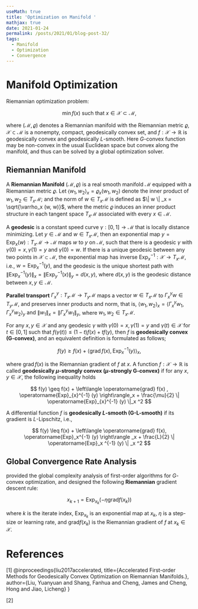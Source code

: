```yaml
---
useMath: true
title: 'Optimization on Manifold '
mathjax: true
date: 2021-01-24
permalink: /posts/2021/01/blog-post-32/
tags:
  - Manifold
  - Optimization
  - Convergence
---
```


# Manifold Optimization

Riemannian optimization problem:

$$
\min f(x) \text{ such that } x \in \mathcal{X} \subset \mathcal{M},
$$

<!-- more -->

where $(\mathcal{M}, \varrho)$ denotes a Riemannian manifold with the Riemannian metric $\varrho$, $\mathcal{X} \subset \mathcal{M}$ is a nonempty, compact, geodesically convex set, and $f : \mathcal{X} \rightarrow \mathbb{R}$ is geodesically convex and geodesically $L$-smooth. Here $G$-convex function may be non-convex in the usual Euclidean space but convex along the manifold, and thus can be solved by a global optimization solver. 


## Riemannian Manifold 

A **Riemannian Manifold** $(\mathcal{M}, \varrho)$ is a real smooth manifold $\mathcal{M}$ equipped with a Riemannian metric $\varrho$. Let $\left\langle w_{1}, w_{2}\right\rangle_{x}=\varrho_{x}\left(w_{1}, w_{2}\right)$ denote the inner product of $w_1, w_2 \in T_x \mathcal{M}$; and the norm of $w \in T_x \mathcal{M}$ is defined as $\| w \| _x = \sqrt{\varrho_x (w, w)}$, where the metric $\varrho$ induces an inner product structure in each tangent space $T_x \mathcal{M}$ associated with every $x \in \mathcal{M}$. 

A **geodesic** is a constant speed curve $\gamma : [0, 1] \rightarrow \mathcal{M}$ that is locally distance minimizing. Let $y \in \mathcal{M}$ and $w \in T_x \mathcal{M}$, then an exponential map $y = \text{Exp}_x (w) : T_x \mathcal{M} \rightarrow \mathcal{M}$ maps $w$ to $y$ on $\mathcal{M}$, such that there is a geodesic $\gamma$ with $\gamma(0) = x, \gamma(1) = y$ and $\gamma(0) = w$. If there is a unique geodesic between any two points in $\mathcal{X} \subset \mathcal{M}$, the exponential map has inverse $\text{Exp}^{-1}_x : \mathcal{X} \rightarrow T_x \mathcal{M}$, i.e., $w = \text{Exp}^{-1} _x (y)$, and the geodesic is the unique shortest path with $\| \text{Exp}^{-1}_x (y) \| _x = \| \text{Exp}^{-1}_y (x) \| _y = d(x, y)$, where $d(x, y)$ is the geodesic distance between $x, y \in \mathcal{M}$. 

**Parallel transport** $\Gamma_{x}^{y}: T_{x} \mathcal{M} \rightarrow T_{y} \mathcal{M}$ maps a vector $w \in T_x \mathcal{M}$ to $\Gamma_x ^y w \in T_y \mathcal{M}$, and preserves inner products and norm, that is,  $\left\langle w_{1}, w_{2}\right\rangle_{x}=\left\langle\Gamma_{x}^{y} w_{1}, \Gamma_{x}^{y} w_{2}\right\rangle_{y} \text { and }\left\|w_{1}\right\|_{x}=\left\|\Gamma_{x}^{y} w_{1}\right\|_{y}$, where $w_1, w_2 \in T_x \mathcal{M}$. 


For any $x, y \in \mathcal{X}$ and any geodesic $\gamma$ with $\gamma(0) = x, \gamma(1) = y$ and $\gamma(t) \in \mathcal{X}$ for $t \in [0, 1]$ such that $f(\gamma(t)) \leq (1-t) f(x) + t f(y)$, then $f$ is **geodesically convex (G-convex)**, and an equivalent definition is formulated as follows;

$$
f(y) \geq f(x) + \left\langle\operatorname{grad} f(x), \operatorname{Exp}_{x}^{-1}(y)\right\rangle_{x}, 
$$

where $\operatorname{grad}f(x)$ is the Riemannian gradient of $f$ at $x$. A function $f : \mathcal{X} \rightarrow \mathbb{R}$ is called **geodesically $\mu$-strongly convex ($\mu$-strongly G-convex)** if for any $x, y \in \mathcal{X}$, the following inequality holds

$$
f(y) \geq f(x) + \left\langle \operatorname{grad} f(x) , \operatorname{Exp}_{x}^{-1} (y) \right\rangle_x + \frac{\mu}{2} \| \operatorname{Exp}_{x}^{-1} (y) \|_x ^2
$$

A differential function $f$ is **geodesically $L$-smooth (G-L-smooth)** if its gradient is $L$-Lipschitz, i.e., 

$$
f(y) \leq f(x) + \left\langle \operatorname{grad} f(x), \operatorname{Exp}_x^{-1} (y) \right\rangle _x + \frac{L}{2} \| \operatorname{Exp}_x ^{-1} (y) \| _x ^2
$$

## Global Convergence Rate Analysis

provided the global complexity analysis of first-order algorithms for $G$-convex optimization, and designed the following **Riemannian** gradient descent rule:

$$
x_{k+1} = \text{Exp}_{x_k} (-\eta \text{grad} f(x_k))
$$

where $k$ is the iterate index, $\text{Exp}_{x_k}$ is an exponential map at $x_k$, $\eta$ is a step-size or learning rate, and $\text{grad} f(x_k)$ is the Riemannian gradient of $f$ at $x_k \in \mathcal{X}$.  

# References

<a id="1">[1]</a> 
@inproceedings{liu2017accelerated,
  title={Accelerated First-order Methods for Geodesically Convex Optimization on Riemannian Manifolds.},
  author={Liu, Yuanyuan and Shang, Fanhua and Cheng, James and Cheng, Hong and Jiao, Licheng}
}

<a id="2">[2]</a> 

